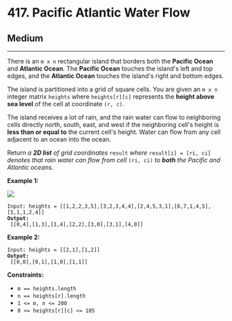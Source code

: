 # 417. Pacific Atlantic Water Flow

## Medium

***

There is an `m x n` rectangular island that borders both the **Pacific Ocean** and **Atlantic Ocean**. The **Pacific Ocean** touches the island's left and top edges, and the **Atlantic Ocean** touches the island's right and bottom edges.

The island is partitioned into a grid of square cells. You are given an `m x n` integer matrix `heights` where `heights[r][c]` represents the **height above sea level** of the cell at coordinate `(r, c)`.

The island receives a lot of rain, and the rain water can flow to neighboring cells directly north, south, east, and west if the neighboring cell's height is **less than or equal to** the current cell's height. Water can flow from any cell adjacent to an ocean into the ocean.

Return _a **2D list** of grid coordinates_ `result` _where_ `result[i] = [ri, ci]` _denotes that rain water can flow from cell_ `(ri, ci)` _to **both** the Pacific and Atlantic oceans_.

&#x20;

**Example 1:**

![](https://assets.leetcode.com/uploads/2021/06/08/waterflow-grid.jpg)

<pre><code>Input: heights = [[1,2,2,3,5],[3,2,3,4,4],[2,4,5,3,1],[6,7,1,4,5],[5,1,1,2,4]]
<strong>Output:
</strong> [[0,4],[1,3],[1,4],[2,2],[3,0],[3,1],[4,0]]</code></pre>

**Example 2:**

<pre><code>Input: heights = [[2,1],[1,2]]
<strong>Output:
</strong> [[0,0],[0,1],[1,0],[1,1]]</code></pre>

&#x20;

**Constraints:**

* `m == heights.length`
* `n == heights[r].length`
* `1 <= m, n <= 200`
* `0 <= heights[r][c] <= 105`
